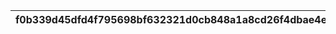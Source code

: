 |f0b339d45dfd4f795698bf632321d0cb848a1a8cd26f4dbae4ef1f6d0428b931|e8509442e38732918f44b94fa14831d0b7a361333f8b7020b7d27dc402bb88fd|7d8bb7c6905124a9d114f3cde234c77a0b0907269c4a1531e63f543c9826a261|c0e8c643d4dd7bbd953db9fb8b62fd41fb596f3b482defa7affec760ed3334d2|f5d13e5583506900d20f76dcd2527b739e1ab486fbd36ef0cabcfdc1f8939b62|945fac4d19b9bf234f8ef37ded09dc5175a412eb945fcb88ceb786b67186e36a|7c3fa6f84ceacc79a653cb428869337938ad69b14108ae16635046b2bd8590e2|9dad22486071bdfec31586c50fb4a691feb4a908d9681abcba3b6b4b884c4ecf|d70a26a503fac823b56dc293e7e5c5469f831b1d45ccd5f656bbf535db085c96|deaec8598b4e82fb8d995752de8c494ad294488580ea6cc3b60020568e9dbc3a|b6cbcbf6f5ac4bec18832f48c0775b06128a1510d715d1d16e57096b3b3bac82|48406cac03ac9003175b0c44da2292ee6f17b787dd902550155456fa23f57022|9c0d610884717acdf7b18f2b06dc1e66d864c38e8f80c80c7f962eaeb3bcddfb|8891359a404a2add7ecb8ccf9e70bd1839f882175bc4e6cea37546195b7eba28|88fba2626c428ebbd77fd3f4a86b9b7c4f544795a5f79cef5e3fe90ee588a67e|43054c73b45cf421014844cdc08f4e3f9ac7f3a54fb3fe95c4af2e67567a02a2|c8ce62d6d41c98fd71accadfdfdd0276198ca1805008449f304c3639a4850f7a|e30e1bb667e8e696ec2e0507d1893bf7926c1b208e819f32961f0b5dce92c709|70608a12547110fea75b16d76a6e4ac5edf34eb16aef4bdfb89841170f567bac|ed92237d0edf9e3ccc2edfc2357703ec5424d5b0cb21d0dd98f5806ab6d9bd39|bd4388688e17f254a8b8b199f400649aa76e7412079466787884fd53edecc928|
| --- | --- | --- | --- | --- | --- | --- | --- | --- | --- | --- | --- | --- | --- | --- | --- | --- | --- | --- | --- | --- |